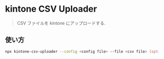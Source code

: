 # kintone CSV Uploader

> CSV ファイルを kintone にアップロードする.

## 使い方

```bash
npx kintone-csv-uploader --config <config file> --file <csv file> [options]
```
